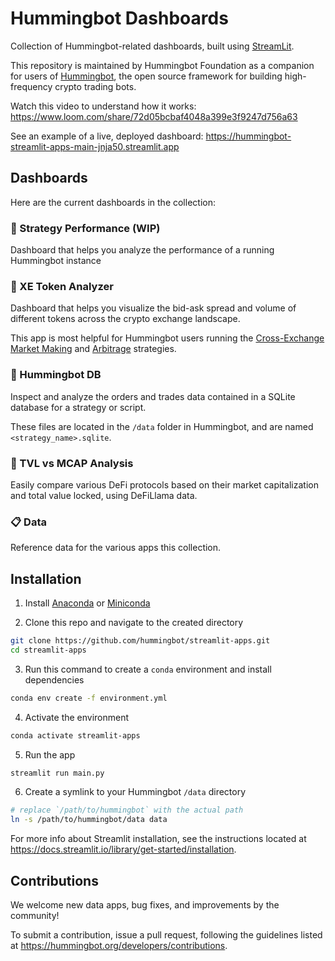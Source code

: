 # Hummingbot Dashboards

Collection of Hummingbot-related dashboards, built using [StreamLit](https://streamlit.io/).

This repository is maintained by Hummingbot Foundation as a companion for users of [Hummingbot](https://github.com/hummingbot/hummingbot), the open source framework for building high-frequency crypto trading bots.

Watch this video to understand how it works:
https://www.loom.com/share/72d05bcbaf4048a399e3f9247d756a63

See an example of a live, deployed dashboard:
https://hummingbot-streamlit-apps-main-jnja50.streamlit.app

## Dashboards

Here are the current dashboards in the collection:

### 🚀 Strategy Performance (WIP)

Dashboard that helps you analyze the performance of a running Hummingbot instance

### 🧙 XE Token Analyzer

Dashboard that helps you visualize the bid-ask spread and volume of different tokens across the crypto exchange landscape. 

This app is most helpful for Hummingbot users running the [Cross-Exchange Market Making](https://hummingbot.org/strategies/cross-exchange-market-making/) and [Arbitrage](https://hummingbot.org/strategies/arbitrage/) strategies.

### 🧳 Hummingbot DB

Inspect and analyze the orders and trades data contained in a SQLite database for a strategy or script. 

These files are located in the `/data` folder in Hummingbot, and are named `<strategy_name>.sqlite`.

### 🦉 TVL vs MCAP Analysis

Easily compare various DeFi protocols based on their market capitalization and total value locked, using DeFiLlama data.

### 📋 Data

Reference data for the various apps this collection.

## Installation

1. Install [Anaconda](https://www.anaconda.com/) or [Miniconda](https://docs.conda.io/en/latest/miniconda.html)

2. Clone this repo and navigate to the created directory
```bash
git clone https://github.com/hummingbot/streamlit-apps.git
cd streamlit-apps
```

3. Run this command to create a `conda` environment and install dependencies
```bash
conda env create -f environment.yml
```

4. Activate the environment
```bash
conda activate streamlit-apps
```

5. Run the app
```bash
streamlit run main.py
```

6. Create a symlink to your Hummingbot `/data` directory
```bash
# replace `/path/to/hummingbot` with the actual path
ln -s /path/to/hummingbot/data data
```

For more info about Streamlit installation, see the instructions located at https://docs.streamlit.io/library/get-started/installation.

## Contributions

We welcome new data apps, bug fixes, and improvements by the community!

To submit a contribution, issue a pull request, following the guidelines listed at https://hummingbot.org/developers/contributions.
